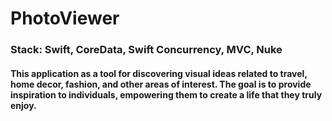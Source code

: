 # PhotoViewer

### Stack: Swift, CoreData, Swift Concurrency, MVC, Nuke

#### This application as a tool for discovering visual ideas related to travel, home decor, fashion, and other areas of interest. The goal is to provide inspiration to individuals, empowering them to create a life that they truly enjoy.

